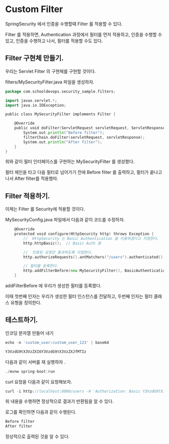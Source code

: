 # Custom Filter 

SpringSecurity 에서 인증을 수행할때 Filter 를 적용할 수 있다. 

Filter 를 적용하면, Authentication 과정에서 필터를 먼저 적용하고, 인증을 수행할 수 있고, 인증을 수행하고 나서, 필터를 적용할 수도 있다. 

## Filter 구현체 만들기. 

우리는 Servlet Filter 의 구현체를 구현할 것이다. 

filters/MySecurityFilter.java 파일을 생성하자. 

```go
package com.schooldevops.security_sample.filters;

import javax.servlet.*;
import java.io.IOException;

public class MySecurityFilter implements Filter {

    @Override
    public void doFilter(ServletRequest servletRequest, ServletResponse servletResponse, FilterChain filterChain) throws IOException, ServletException {
        System.out.println("Before filter");
        filterChain.doFilter(servletRequest, servletResponse);
        System.out.println("After filter");
    }
}

```

위와 같이 필터 인터페이스를 구현하는 MySecurityFilter 를 생성했다.

필터 체인을 타고 다음 필터로 넘어가기 전에 Before filter 를 출력하고, 필터가 끝나고 나서 After filter를 적용했따. 

## Filter 적용하기. 

이제는 Filter 를 Security에 적용할 것이다. 

MySecurityConfig.java 파일에서 다음과 같이 코드를 수정하자. 

```go
    @Override
    protected void configure(HttpSecurity http) throws Exception {
        //  HttpSecurity 는 Basic Authentication 을 이용하겠다고 지정한다.
        http.httpBasic();  // Basic Auth 용

        //  인증된 요청만 통과하도록 지정한다.
        http.authorizeRequests().antMatchers("/users").authenticated().anyRequest().permitAll();

        // 필터를 등록한다.
        http.addFilterBefore(new MySecurityFilter(), BasicAuthenticationFilter.class);
    }
```

addFilterBefore 에 우리가 생성한 필터를 등록했다. 

이때 첫번째 인자는 우리가 생성한 필터 인스턴스를 전달하고, 두번째 인자는 필터 클래스 유형을 정의한다. 

## 테스트하기. 


인코딩 문자열 만들어 내기

```go
echo -n 'custom_user:custom_user_123' | base64

Y3VzdG9tX3VzZXI6Y3VzdG9tX3VzZXJfMTIz
```

다음과 같이 서버를 재 실행하자 .

```go
./mvnw spring-boot:run
```

curl 요청을 다음과 같이 요청해보자.

```go
curl -i http://localhost:8080/users -H 'Authorization: Basic Y3VzdG9tX3VzZXI6Y3VzdG9tX3VzZXJfMTIz'

``` 

위 내용을 수행하면 정상적으로 결과가 반환됨을 알 수 있다. 

로그를 확인하면 다음과 같이 수행된다. 

```go
Before filter
After filter
```

정상적으로 출력된 것을 알 수 있다. 


